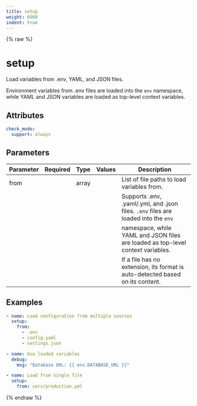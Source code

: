 ```yaml
---
title: setup
weight: 6000
indent: true
---
```


{% raw %}
# setup

Load variables from .env, YAML, and JSON files.

Environment variables from .env files are loaded into the `env` namespace, while
YAML and JSON variables are loaded as top-level context variables.

## Attributes

```yaml
check_mode:
  support: always
```

## Parameters

| Parameter | Required | Type  | Values | Description                                                                         |
|-----------|----------|-------|--------|-------------------------------------------------------------------------------------|
| from      |          | array |        | List of file paths to load variables from.                                          |
|           |          |       |        |  Supports .env, .yaml/.yml, and .json files. `.env` files are loaded into the `env` |
|           |          |       |        |  namespace, while YAML and JSON files are loaded as top-level context variables.    |
|           |          |       |        |  If a file has no extension, its format is auto-detected based on its content.      |

## Examples

```yaml
- name: Load configuration from multiple sources
  setup:
    from:
      - .env
      - config.yaml
      - settings.json

- name: Use loaded variables
  debug:
    msg: "Database URL: {{ env.DATABASE_URL }}"

- name: Load from single file
  setup:
    from: vars/production.yml
```

{% endraw %}